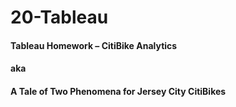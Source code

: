 # 20-Tableau
#### Tableau Homework – CitiBike Analytics
#### aka
#### A Tale of Two Phenomena for Jersey City CitiBikes

